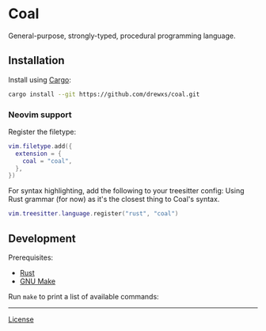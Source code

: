 # Coal

General-purpose, strongly-typed, procedural programming language.

## Installation

Install using [Cargo](https://www.rust-lang.org/tools/install):

```sh
cargo install --git https://github.com/drewxs/coal.git
```

### Neovim support

Register the filetype:

```lua
vim.filetype.add({
  extension = {
    coal = "coal",
  },
})
```

For syntax highlighting, add the following to your treesitter config:
Using Rust grammar (for now) as it's the closest thing to Coal's syntax.

```lua
vim.treesitter.language.register("rust", "coal")
```

## Development

Prerequisites:

- [Rust](https://www.rust-lang.org/tools/install)
- [GNU Make](https://www.gnu.org/software/make)

Run `make` to print a list of available commands:

---

[License](https://github.com/drewxs/coal/blob/main/LICENSE)
